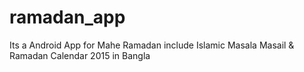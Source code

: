 # ramadan_app
Its a Android App for Mahe Ramadan include Islamic Masala Masail &amp; Ramadan Calendar 2015 in Bangla
